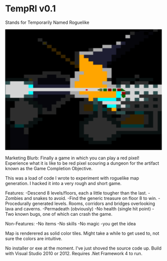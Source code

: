TempRl v0.1
======

Stands for Temporarily Named Roguelike

![My image](/Img/screenshot1.png)

Marketing Blurb: Finally a game in which you can play a red pixel! Experience what it is like to be red pixel scouring a dungeon for the artifact known as the Game Completion Objective.

This was a load of code I wrote to experiment with roguelike map generation. I hacked it into a very 
rough and short game. 

Features:
-Descend 8 levels/floors, each a little tougher than the last.
-Zombies and snakes to avoid.
-Find the generic treasure on floor 8 to win.
-Procedurally generated levels. Rooms, corridors and bridges overlooking lava and caverns.
-Permadeath (obviously)
-No health (single hit point)
-Two known bugs, one of which can crash the game.

Non-Features:
-No items
-No skills
-No magic
-you get the idea

Map is renderered as solid color tiles. Might take a while to get used to, not sure the colors are intuitive.

No installer or exe at the moment. I've just shoved the source code up. Build with Visual Studio 2010 or 2012. 
Requires .Net Framework 4 to run.
